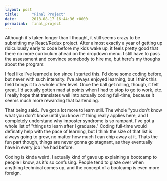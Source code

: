 ```yaml
---
layout: post
title:      "Final Project"
date:       2018-08-17 16:44:36 +0000
permalink:  final_project
---
```



Although it's taken longer than I thought, it still seems crazy to be submitting my React/Redux project. After almost exactly a year of getting up ridiculously early to code before my kids wake up, it feels pretty good that there no more curriculum ahead on the dropdown menu. I still have to pass the assessment and convince somebody to hire me, but here's my thoughs about the program:

I feel like I've learned a ton since I started this. I'd done some coding before, but never with such intensity.  I've always enjoyed learning, but I think this field brings it to a whole other level. Once the ball get rolling, though, it felt great. I'd actually gotten mad at points when I had to stop to go to work, etc. I really hope that translates well into actually coding full-time, because it seems much more rewarding that bartending.

That being said...I've got a lot more to learn still. The whole "you don't know what you don't know until you know it" thing really applies here, and I completely understand why imposter syndrome is so rampant. I've got a whole list of "things to learn after I graduate." Coding full-time would definatly help with the pace of learning, but I think the size of that list is always going to grow, no matter how much I can chip away at it. Thats the fun part though, things are never gonna go stagnant, as they eventually have in every job I've had before.

Coding is kinda weird. I actually kind of gave up explaining a bootcamp to people I know, as it's so confusing. People tend to glaze over when anything technical comes up, and the concept of a bootcamp is even more foreign. 

